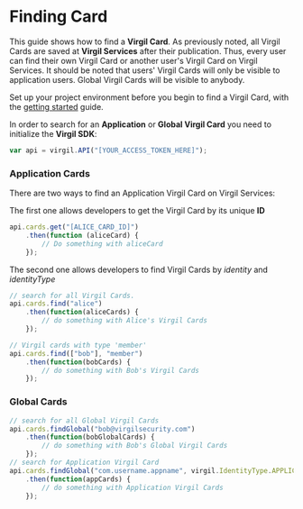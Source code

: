 # Finding Card

This guide shows how to find a **Virgil Card**. As previously noted, all Virgil Cards are saved at **Virgil Services** after their publication. Thus, every user can find their own Virgil Card or another user's Virgil Card on Virgil Services. It should be noted that users' Virgil Cards will only be visible to application users. Global Virgil Cards will be visible to anybody.

Set up your project environment before you begin to find a Virgil Card, with the [getting started](/documentation/guides/configuration/client-configuration.md) guide.


In order to search for an **Application** or **Global Virgil Card** you need to initialize the **Virgil SDK**:

```javascript
var api = virgil.API("[YOUR_ACCESS_TOKEN_HERE]");
```


### Application Cards

There are two ways to find an Application Virgil Card on Virgil Services:

The first one allows developers to get the Virgil Card by its unique **ID**

```javascript
api.cards.get("[ALICE_CARD_ID]")
    .then(function (aliceCard) {
        // Do something with aliceCard
    });
```

The second one allows developers to find Virgil Cards by *identity* and *identityType*

```javascript
// search for all Virgil Cards.
api.cards.find("alice")
    .then(function(aliceCards) {
        // do something with Alice's Virgil Cards
    });

// Virgil cards with type 'member'
api.cards.find(["bob"], "member")
    .then(function(bobCards) {
        // do something with Bob's Virgil Cards
    });
```



### Global Cards

```javascript
// search for all Global Virgil Cards
api.cards.findGlobal("bob@virgilsecurity.com")
    .then(function(bobGlobalCards) {
        // do something with Bob's Global Virgil Cards
    });
// search for Application Virgil Card
api.cards.findGlobal("com.username.appname", virgil.IdentityType.APPLICATION)
    .then(function(appCards) {
        // do something with Application Virgil Cards
    });
```
